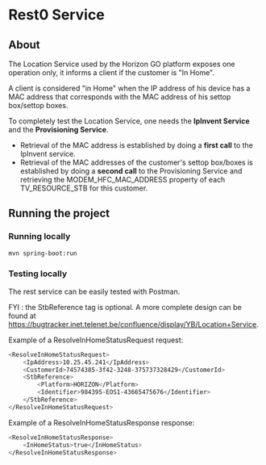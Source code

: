 # Rest0 Service

## About

The Location Service used by the Horizon GO platform exposes one operation only, it informs a client if the customer is "In Home".

A client is considered "in Home" when the IP address of his device has a MAC address that corresponds with the MAC address of his settop box/settop boxes.

To completely test the Location Service, one needs the **IpInvent Service** and the **Provisioning Service**.
* Retrieval of the MAC address is established by doing a **first call** to the IpInvent service.
* Retrieval of the MAC addresses of the customer's settop box/boxes is established by doing a **second call** to the Provisioning Service and retrieving the MODEM_HFC_MAC_ADDRESS property of each TV_RESOURCE_STB for this customer.

## Running the project

### Running locally
```sh
mvn spring-boot:run
```

### Testing locally
The rest service can be easily tested with Postman.

FYI : the StbReference tag is optional.
A more complete design can be found at https://bugtracker.inet.telenet.be/confluence/display/YB/Location+Service.

Example of a ResolveInHomeStatusRequest request:
```sh
<ResolveInHomeStatusRequest>
    <IpAddress>10.25.45.241</IpAddress>
    <CustomerId>74574385-3f42-3248-375737328429</CustomerId>
    <StbReference>
        <Platform>HORIZON</Platform>
        <Identifier>984395-EOS1-43665475676</Identifier>
    </StbReference>
</ResolveInHomeStatusRequest>
```
Example of a ResolveInHomeStatusResponse response:
```sh
<ResolveInHomeStatusResponse>
    <InHomeStatus>true</InHomeStatus>
</ResolveInHomeStatusResponse>
```
